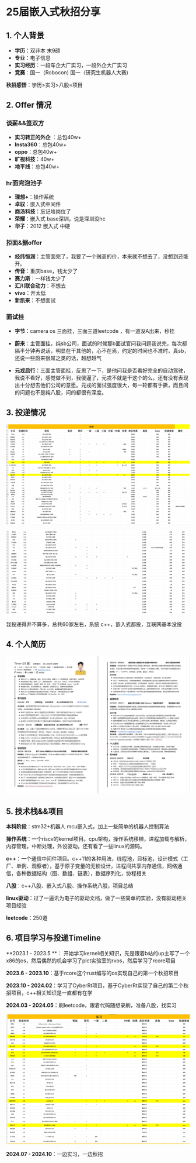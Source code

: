 # 25届嵌入式秋招分享

## 1. 个人背景

- **学历**：双非本 末9硕
- **专业**：电子信息
- **实习经历**：一段车企大厂实习，一段外企大厂实习
- **竞赛**：国一（Robocon)  国一（研究生机器人大赛) 

**秋招感悟**：学历>实习>八股=项目

## 2. Offer 情况

### 谈薪&&签双方

- **实习转正的外企** ：总包40w+
- **Insta360**：总包40w+
- **oppo**：总包40w+
- **旷视科技**：40w+
- **地平线**：总包40w+

### hr面完泡池子

- **理想+**：操作系统
- **卓驭**：嵌入式中间件
- **商汤科技**：忘记啥岗位了
- **荣耀**：嵌入式 base深圳，说是深圳没hc
- **华子**：2012 嵌入式 中硬

### 拒面&据offer

- **经纬恒润**：主管面完了，我要了一个贼高的价，本来就不想去了，没想到还能开。
- **传音**：重庆base，钱太少了
- **赛力斯**：一样钱太少了
- **汇川联合动力**：不想去
- **vivo**：开太低
- **新凯来**：不想面试

### 面试挂

- **字节**：camera os 三面挂，三面三道leetcode ，有一道没A出来，秒挂
- **蔚来**：主管面挂，纯sb公司，面试的时候那b面试官问我问题我说完，每次都隔半分钟再说话，明显在干其他的，心不在焉，约定的时间也不准时，真sb，还说一些蔚来很屌之类的话，越想越气

- **元戎启行**：三面主管面挂，反思了一下，是他问我是否看好完全的自动驾驶，我说不看好，感觉做不到，我傻逼了，元戎不就是干这个的么。还有没有表现出十分想去他们公司的意愿。元戎的面试强度很大，每一轮都有手撕，而且问的问题也不是纯八股，问的都很有深度。

## 3. 投递情况

![image-20241122160332962](image/image-20241122160332962.png)

![image-20241122160357069](image/image-20241122160357069.png)

我投递得并不算多，总共60家左右，系统 c++，嵌入式都投，互联网基本没投

## 4. 个人简历

![image-20241122161829627](image/image-20241122161829627.png)

## 5. 技术栈&&项目

**本科阶段**：stm32+机器人 mcu嵌入式，加上一些简单的机器人控制算法

**操作系统**：一个riscv的kernel项目。cpu架构，操作系统移植，进程加载与解析，内存管理，中断处理，外设驱动。还有看了一些linux的源码。

**c++**：一个通信中间件项目。c++11的各种用法，线程池，目标池，设计模式（工厂、单例、观察者），基于原子变量的无锁设计，进程间共享内存通信，网络通信，各种数据结构（图、数组、链表），数据序列化，协程相关

**八股**：c++八股、嵌入式八股、操作系统八股，项目总结

**linux驱动**：过了一遍讯为电子的驱动文档，做了一些简单的实验，没有驱动相关项目经验

**leetcode**：250道

## 6. 项目学习与投递Timeline

**2023.1 - 2023.5 **： 开始学习kernel相关知识，先是跟着b站的up主写了一个x86的os，然后偶然的机会学习了plct实验室的rvos，然后学习了rcore项目

**2023.6 - 2023.10**：基于rcore这个rust编写的os实现自己的第一个秋招项目

**2023.10 - 2024.02**：学习了CyberRt项目，基于CyberRt实现了自己的第二个秋招项目，c++相关知识是一直都有在学

**2024.03 - 2024.05**：刷leetcode，跟着代码随想录刷，准备八股，找实习

![image-20241122163625888](image/image-20241122163625888.png)

**2024.07 - 2024.10**：一边实习，一边秋招